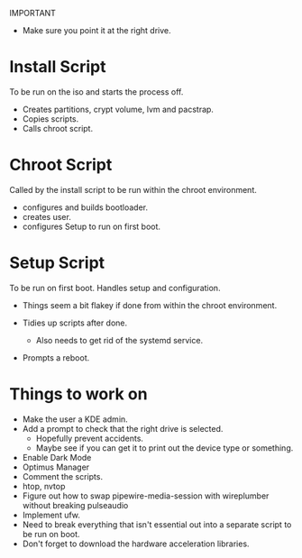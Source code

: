  IMPORTANT
- Make sure you point it at the right drive.


# Install Script
To be run on the iso and starts the process off.

- Creates partitions, crypt volume, lvm and pacstrap.
- Copies scripts.
- Calls chroot script.

# Chroot Script
Called by the install script to be run within the chroot environment.

- configures and builds bootloader.
- creates user.
- configures Setup to run on first boot.

# Setup Script
To be run on first boot. Handles setup and configuration. 

- Things seem a bit flakey if done from within the chroot environment.

- Tidies up scripts after done.
    - Also needs to get rid of the systemd service.
- Prompts a reboot.








# Things to work on
- Make the user a KDE admin.
- Add a prompt to check that the right drive is selected. 
    - Hopefully prevent accidents.
    - Maybe see if you can get it to print out the device type or something.
- Enable Dark Mode
- Optimus Manager
- Comment the scripts.
- htop, nvtop
- Figure out how to swap pipewire-media-session with wireplumber without breaking pulseaudio
- Implement ufw.
- Need to break everything that isn't essential out into a separate script to be run on boot.
- Don't forget to download the hardware acceleration libraries.
